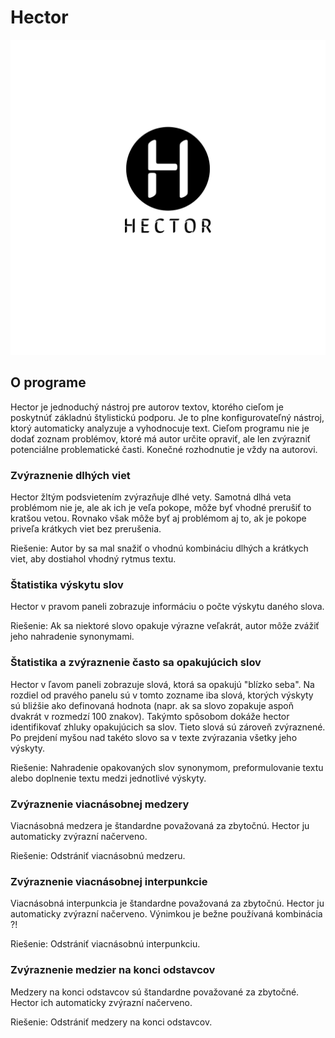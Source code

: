 # Hector
![hector logo](https://github.com/MartinHlavna/hector/blob/main/images/hector-logo.png?raw=true)
## O programe
Hector je jednoduchý nástroj pre autorov textov, ktorého cieľom je poskytnúť základnú štylistickú podporu. Je to plne konfigurovateľný nástroj, ktorý automaticky analyzuje a vyhodnocuje text. Cieľom programu nie je dodať zoznam problémov, ktoré má autor určite opraviť, ale len zvýrazniť potenciálne problematické časti. Konečné rozhodnutie je vždy na autorovi.
### Zvýraznenie dlhých viet
Hector žltým podsvietením zvýrazňuje dlhé vety. Samotná dlhá veta problémom nie je, ale ak ich je veľa pokope, môže byť vhodné prerušiť to kratšou vetou. Rovnako však môže byť aj problémom aj to, ak je pokope priveľa krátkych viet bez prerušenia. 

Riešenie: Autor by sa mal snažiť o vhodnú kombináciu dlhých a krátkych viet, aby dostiahol vhodný rytmus textu.
### Štatistika výskytu slov
Hector v pravom paneli zobrazuje informáciu o počte výskytu daného slova.

Riešenie: Ak sa niektoré slovo opakuje výrazne veľakrát, autor môže zvážiť jeho nahradenie synonymami.
### Štatistika a zvýraznenie často sa opakujúcich slov
Hector v ľavom paneli zobrazuje slová, ktorá sa opakujú "blízko seba". Na rozdiel od pravého panelu sú v tomto zozname iba slová, ktorých výskyty sú bliźšie ako definovaná hodnota (napr. ak sa slovo zopakuje aspoň dvakrát v rozmedzí 100 znakov). Takýmto spôsobom dokáže hector identifikovať zhluky opakujúcich sa slov. Tieto slová sú zároveň zvýraznené. Po prejdení myšou nad takéto slovo sa v texte zvýrazania všetky jeho výskyty.

Riešenie: Nahradenie opakovaných slov synonymom, preformulovanie textu alebo doplnenie textu medzi jednotlivé výskyty.
### Zvýraznenie viacnásobnej medzery
Viacnásobná medzera je štandardne považovaná za zbytočnú. Hector ju automaticky zvýrazní načerveno.

Riešenie: Odstrániť viacnásobnú medzeru.

### Zvýraznenie viacnásobnej interpunkcie
Viacnásobná interpunkcia je štandardne považovaná za zbytočnú. Hector ju automaticky zvýrazní načerveno. Výnimkou je bežne používaná kombinácia ?! 

Riešenie: Odstrániť viacnásobnú interpunkciu.
### Zvýraznenie medzier na konci odstavcov
Medzery na konci odstavcov sú štandardne považované za zbytočné. Hector ich automaticky zvýrazní načerveno.

Riešenie: Odstrániť medzery na konci odstavcov.